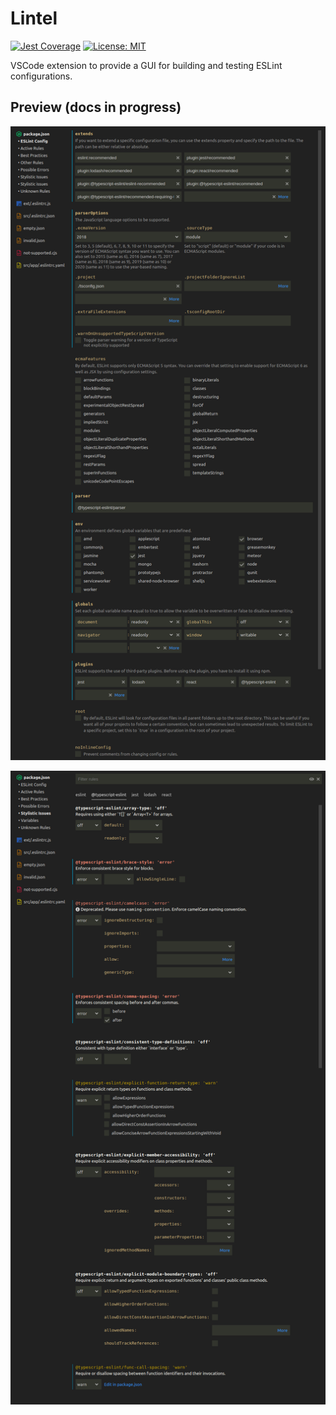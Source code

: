 # Lintel

[![Jest Coverage](https://img.shields.io/badge/coverage-98.72%25-green)]()
[![License: MIT](https://img.shields.io/badge/License-MIT-yellow.svg)](https://opensource.org/licenses/MIT)

VSCode extension to provide a GUI for building and testing ESLint configurations.

## Preview (docs in progress)

![Configuration](docs/config.png)

![Rules](docs/rules.png)

